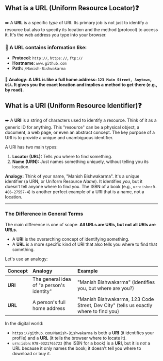 ## What is a URL (Uniform Resource Locator)❓
➡️ A **URL** is a specific *type* of URI. Its primary job is not just to identify a resource but also to specify its location and the method (protocol) to access it. It's the web address you type into your browser.

### 🔸 A URL contains information like:
*   **Protocol:** `http://`, `https://`, `ftp://`
*   **Hostname:** `www.github.com`
*   **Path:** `/Manish-Bishwakarma`

#### 💭 **Analogy:** A URL is like a full home address: `123 Main Street, Anytown, USA`. It gives you the exact location and implies a method to get there (e.g., by road).


## What is a URI (Uniform Resource Identifier)❓
➡️ A **URI** is a string of characters used to identify a resource. Think of it as a generic ID for anything. This "resource" can be a physical object, a document, a web page, or even an abstract concept. The key purpose of a URI is to provide a unique and unambiguous identifier.

A URI has two main types:
1.  **Locator (URL):** Tells you where to find something.
2.  **Name (URN):** Just names something uniquely, without telling you its location.

**Analogy:** Think of your name, "Manish Bishwakarma". It's a unique identifier (a URN, or Uniform Resource *Name*). It identifies *you*, but it doesn't tell anyone where to find you. The ISBN of a book (e.g., `urn:isbn:0-486-27557-4`) is another perfect example of a URI that is a name, not a location.



---

### The Difference in General Terms

The main difference is one of scope: **All URLs are URIs, but not all URIs are URLs.**

*   A **URI** is the overarching concept of identifying something.
*   A **URL** is a more specific kind of URI that also tells you where to find that something.

Let's use an analogy:

| Concept | Analogy | Example |
| :--- | :--- | :--- |
| **URI** | The general idea of "a person's identity" | "Manish Bishwakarma" (identifies you, but where are you?) |
| **URL** | A person's full home address | "Manish Bishwakarma, 123 Code Street, Dev City" (tells us exactly where to find you) |

In the digital world:
*   `https://github.com/Manish-Bishwakarma` is both a **URI** (it identifies your profile) and a **URL** (it tells the browser where to locate it).
*   `urn:isbn:978-0321765723` (the ISBN for a book) is a **URI**, but it is *not* a URL because it only names the book; it doesn't tell you where to download or buy it.